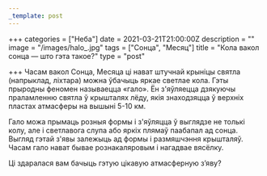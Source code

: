 ```yaml
---
_template: post
---
```





+++
categories = ["Неба"]
date = 2021-03-21T21:00:00Z
description = ""
image = "/images/halo_.jpg"
tags = ["Сонца", "Месяц"]
title = "Кола вакол сонца — што гэта такое?"
type = "post"

+++
Часам вакол Сонца, Месяца ці нават штучнай крыніцы святла (напрыклад, ліхтара) можна ўбачыць яркае светлае кола. Гэты прыродны феномен называецца «гало». Ён з'яўляецца дзякуючы праламленню святла ў крышталях лёду, якія знаходзяцца ў верхніх пластах атмасферы на вышыні 5-10 км.  
  
Гало можа прымаць розныя формы і з'яўляцца ў выглядзе не толькі колу, але і светлавога слупа або яркіх плямаў паабапал ад сонца. Выгляд гэтай з'явы залежыць ад формы і размяшчэння крышталяў. Часам гало нават бывае рознакаляровым і нагадвае вясёлку.  
  
Ці здаралася вам бачыць гэтую цікавую атмасферную з’яву?

